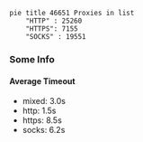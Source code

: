 
```mermaid
pie title 46651 Proxies in list
    "HTTP" : 25260
    "HTTPS": 7155
    "SOCKS" : 19551
```

### Some Info
#### Average Timeout

- mixed: 3.0s
- http: 1.5s
- https: 8.5s
- socks: 6.2s